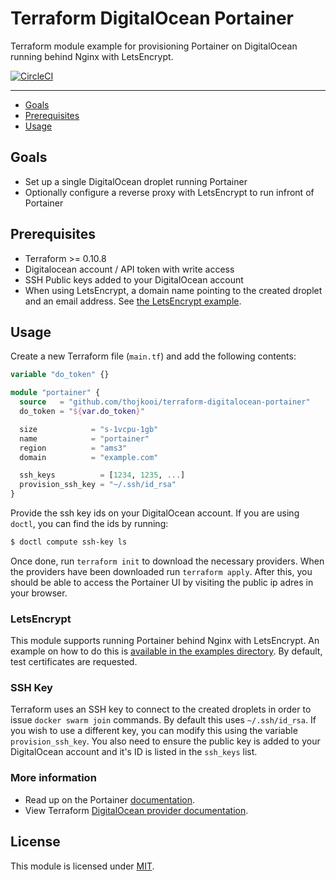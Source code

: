 # Terraform DigitalOcean Portainer

Terraform module example for provisioning Portainer on DigitalOcean running behind Nginx with LetsEncrypt.

[![CircleCI](https://circleci.com/gh/thojkooi/terraform-digitalocean-portainer.svg?style=svg)](https://circleci.com/gh/thojkooi/terraform-digitalocean-portainer)

---

- [Goals](#goals)
- [Prerequisites](#prerequisites)
- [Usage](#usage)

## Goals

- Set up a single DigitalOcean droplet running Portainer
- Optionally configure a reverse proxy with LetsEncrypt to run infront of Portainer

## Prerequisites

- Terraform >= 0.10.8
- Digitalocean account / API token with write access
- SSH Public keys added to your DigitalOcean account
- When using LetsEncrypt, a domain name pointing to the created droplet and an email address. See [the LetsEncrypt example](https://github.com/thojkooi/terraform-digitalocean-portainer/tree/master/examples/letsencrypt).

## Usage

Create a new Terraform file (`main.tf`) and add the following contents:

```tf
variable "do_token" {}

module "portainer" {
  source   = "github.com/thojkooi/terraform-digitalocean-portainer"
  do_token = "${var.do_token}"

  size            = "s-1vcpu-1gb"
  name            = "portainer"
  region          = "ams3"
  domain          = "example.com"

  ssh_keys          = [1234, 1235, ...]
  provision_ssh_key = "~/.ssh/id_rsa"
}
```
Provide the ssh key ids on your DigitalOcean account. If you are using `doctl`, you can find the ids by running:
```bash
$ doctl compute ssh-key ls
```

Once done, run `terraform init` to download the necessary providers. When the providers have been downloaded run `terraform apply`. After this, you should be able to access the Portainer UI by visiting the public ip adres in your browser.

### LetsEncrypt

This module supports running Portainer behind Nginx with LetsEncrypt. An example on how to do this is [available in the examples directory](https://github.com/thojkooi/terraform-digitalocean-portainer/tree/master/examples/letsencrypt). By default, test certificates are requested.


### SSH Key

Terraform uses an SSH key to connect to the created droplets in order to issue `docker swarm join` commands. By default this uses `~/.ssh/id_rsa`. If you wish to use a different key, you can modify this using the variable `provision_ssh_key`. You also need to ensure the public key is added to your DigitalOcean account and it's ID is listed in the `ssh_keys` list.


### More information

- Read up on the Portainer [documentation](https://portainer.readthedocs.io/en/stable/index.html).
- View Terraform [DigitalOcean provider documentation](https://www.terraform.io/docs/providers/do/index.html).

## License

This module is licensed under [MIT](https://github.com/thojkooi/terraform-digitalocean-portainer/tree/master/LICENSE).
